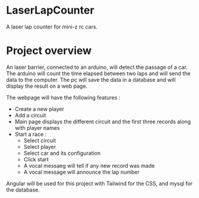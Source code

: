 # LaserLapCounter
A laser lap counter for mini-z rc cars.

# Project overview
An laser barrier, connected to an arduino, will detect the passage of a car. The arduino will count the time elapsed between two laps and will send the data to the computer. The pc will save the data in a database and will display the result on a web page.

The webpage will have the following features :
* Create a new player
* Add a circuit
* Main page displays the different circuit and the first three records along with player names
* Start a race :
  * Select circuit
  * Select player
  * Select car and its configuration
  * Click start
  * A vocal messaeg will tell if any new record was made
  * A vocal message will announce the lap number
 
Angular will be used for this project with Tailwind for the CSS, and mysql for the database. 

